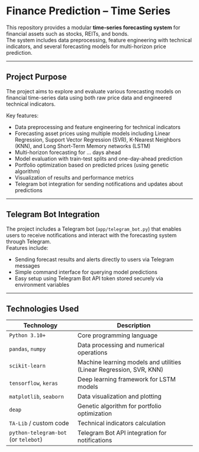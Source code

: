 # Finance Prediction – Time Series

This repository provides a modular **time-series forecasting system** for financial assets such as stocks, REITs, and bonds.  
The system includes data preprocessing, feature engineering with technical indicators, and several forecasting models for multi-horizon price prediction.

---

## Project Purpose

The project aims to explore and evaluate various forecasting models on financial time-series data using both raw price data and engineered technical indicators.

Key features:

- Data preprocessing and feature engineering for technical indicators  
- Forecasting asset prices using multiple models including Linear Regression, Support Vector Regression (SVR), K-Nearest Neighbors (KNN), and Long Short-Term Memory networks (LSTM)  
- Multi-horizon forecasting for ... days ahead  
- Model evaluation with train-test splits and one-day-ahead prediction  
- Portfolio optimization based on predicted prices (using genetic algorithm)  
- Visualization of results and performance metrics  
- Telegram bot integration for sending notifications and updates about predictions  

---

## Telegram Bot Integration

The project includes a Telegram bot (`app/telegram_bot.py`) that enables users to receive notifications and interact with the forecasting system through Telegram.  
Features include:

- Sending forecast results and alerts directly to users via Telegram messages  
- Simple command interface for querying model predictions  
- Easy setup using Telegram Bot API token stored securely via environment variables  

---

## Technologies Used

| Technology          | Description |
|---------------------|-------------|
| `Python 3.10+`       | Core programming language |
| `pandas`, `numpy`    | Data processing and numerical operations |
| `scikit-learn`       | Machine learning models and utilities (Linear Regression, SVR, KNN) |
| `tensorflow`, `keras`| Deep learning framework for LSTM models |
| `matplotlib`, `seaborn` | Data visualization and plotting |
| `deap`               | Genetic algorithm for portfolio optimization |
| `TA-Lib` / custom code | Technical indicators calculation |
| `python-telegram-bot` (or `telebot`) | Telegram Bot API integration for notifications |
